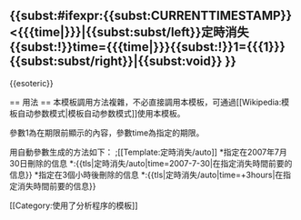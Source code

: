 {{<includeonly></includeonly>subst:#ifexpr:{{<includeonly></includeonly>subst:CURRENTTIMESTAMP}}<{{{time|}}}|{{<includeonly></includeonly>subst:subst/left}}定時消失{{<includeonly></includeonly>subst:!}}time={{{time|}}}{{<includeonly></includeonly>subst:!}}1={{{1}}}{{<includeonly></includeonly>subst:subst/right}}|{{<includeonly></includeonly>subst:void}} }}<noinclude>
----
{{esoteric}}

== 用法 ==
本模板調用方法複雜，不必直接調用本模板，可通過[[Wikipedia:模板自动参数模式|模板自动参数模式]]使用本模板。

參數1為在期限前顯示的內容，參數time為指定的期限。

用自動參數生成的方法如下：
;[[Template:定時消失/auto]]
*指定在2007年7月30日刪除的信息
*:{{tls|定時消失/auto|<nowiki>time=2007-7-30|在指定消失時間前要的信息</nowiki>}}
*指定在3個小時後刪除的信息
*:{{tls|定時消失/auto|<nowiki>time=+3hours|在指定消失時間前要的信息</nowiki>}}

[[Category:使用了分析程序的模板]]
</noinclude>
